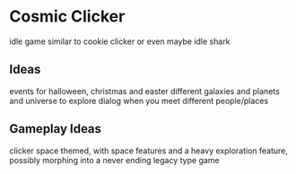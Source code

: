 # Cosmic Clicker
idle game similar to cookie clicker or even maybe idle shark

## Ideas
events for halloween, christmas and easter
different galaxies and planets and universe to explore
dialog when you meet different people/places

## Gameplay Ideas
clicker space themed, with space features and a heavy exploration feature, possibly morphing into a never ending legacy type game
